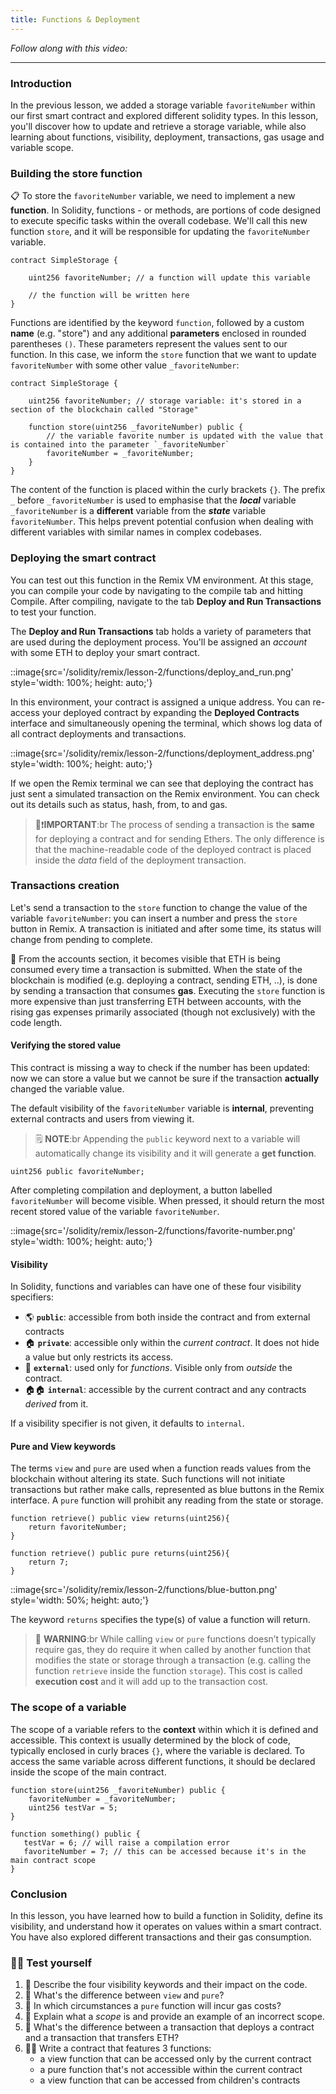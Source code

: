 ```yaml
---
title: Functions & Deployment
---
```


_Follow along with this video:_

---

### Introduction

In the previous lesson, we added a storage variable `favoriteNumber` within our first smart contract and explored different solidity types. In this lesson, you'll discover how to update and retrieve a storage variable, while also learning about functions, visibility, deployment, transactions, gas usage and variable scope.

### Building the **store** function

📋 To store the `favoriteNumber` variable, we need to implement a new **function**. In Solidity, functions - or methods, are portions of code designed to execute specific tasks within the overall codebase. We'll call this new function `store`, and it will be responsible for updating the `favoriteNumber` variable.

```solidity
contract SimpleStorage {

    uint256 favoriteNumber; // a function will update this variable

    // the function will be written here
}
```

Functions are identified by the keyword `function`, followed by a custom **name** (e.g. "store") and any additional **parameters** enclosed in rounded parentheses `()`.
These parameters represent the values sent to our function. In this case, we inform the `store` function that we want to update `favoriteNumber` with some other value `_favoriteNumber`:

```solidity
contract SimpleStorage {

    uint256 favoriteNumber; // storage variable: it's stored in a section of the blockchain called "Storage"

    function store(uint256 _favoriteNumber) public {
        // the variable favorite number is updated with the value that is contained into the parameter `_favoriteNumber`
        favoriteNumber = _favoriteNumber;
    }
}
```

The content of the function is placed within the curly brackets `{}`.
The prefix `_` before `_favoriteNumber` is used to emphasise that the **_local_** variable `_favoriteNumber` is a **different** variable from the **_state_** variable `favoriteNumber`. This helps prevent potential confusion when dealing with different variables with similar names in complex codebases.

### Deploying the smart contract

You can test out this function in the Remix VM environment.
At this stage, you can compile your code by navigating to the compile tab and hitting Compile. After compiling, navigate to the tab **Deploy and Run Transactions** to test your function.

The **Deploy and Run Transactions** tab holds a variety of parameters that are used during the deployment process.
You'll be assigned an _account_ with some ETH to deploy your smart contract.

::image{src='/solidity/remix/lesson-2/functions/deploy_and_run.png' style='width: 100%; height: auto;'}

In this environment, your contract is assigned a unique address. You can re-access your deployed contract by expanding the **Deployed Contracts** interface and simultaneously opening the terminal, which shows log data of all contract deployments and transactions.

::image{src='/solidity/remix/lesson-2/functions/deployment_address.png' style='width: 100%; height: auto;'}

If we open the Remix terminal we can see that deploying the contract has just sent a simulated transaction on the Remix environment. You can check out its details such as status, hash, from, to and gas.

> 👀❗**IMPORTANT**:br
> The process of sending a transaction is the **same** for deploying a contract and for sending Ethers. The only difference is that the machine-readable code of the deployed contract is placed inside the _data_ field of the deployment transaction.

### Transactions creation

Let's send a transaction to the `store` function to change the value of the variable `favoriteNumber`: you can insert a number and press the `store` button in Remix. A transaction is initiated and after some time, its status will change from pending to complete.

💸 From the accounts section, it becomes visible that ETH is being consumed every time a transaction is submitted. When the state of the blockchain is modified (e.g. deploying a contract, sending ETH, ..), is done by sending a transaction that consumes **gas**. Executing the `store` function is more expensive than just transferring ETH between accounts, with the rising gas expenses primarily associated (though not exclusively) with the code length.

#### Verifying the stored value

This contract is missing a way to check if the number has been updated: now we can store a value but we cannot be sure if the transaction **actually** changed the variable value.

The default visibility of the `favoriteNumber` variable is **internal**, preventing external contracts and users from viewing it.

> 🗒️ **NOTE**:br
> Appending the `public` keyword next to a variable will automatically change its visibility and it will generate a **get function**.

```solidity
uint256 public favoriteNumber;
```

After completing compilation and deployment, a button labelled `favoriteNumber` will become visible. When pressed, it should return the most recent stored value of the variable `favoriteNumber`.

::image{src='/solidity/remix/lesson-2/functions/favorite-number.png' style='width: 100%; height: auto;'}

#### Visibility

In Solidity, functions and variables can have one of these four visibility specifiers:

- 🌎 **`public`**: accessible from both inside the contract and from external contracts
- 🏠 **`private`**: accessible only within the _current contract_. It does not hide a value but only restricts its access.
- 🌲 **`external`**: used only for _functions_. Visible only from _outside_ the contract.
- 🏠🏠 **`internal`**: accessible by the current contract and any contracts _derived_ from it.

If a visibility specifier is not given, it defaults to `internal`.

#### Pure and View keywords

The terms `view` and `pure` are used when a function reads values from the blockchain without altering its state. Such functions will not initiate transactions but rather make calls, represented as blue buttons in the Remix interface. A `pure` function will prohibit any reading from the state or storage.

```solidity
function retrieve() public view returns(uint256){
    return favoriteNumber;
}
```

```solidity
function retrieve() public pure returns(uint256){
    return 7;
}
```

::image{src='/solidity/remix/lesson-2/functions/blue-button.png' style='width: 50%; height: auto;'}

The keyword `returns` specifies the type(s) of value a function will return.

> 🚧 **WARNING**:br
> While calling `view` or `pure` functions doesn’t typically require gas, they do require it when called by another function that modifies the state or storage through a transaction (e.g. calling the function `retrieve` inside the function `storage`). This cost is called **execution cost** and it will add up to the transaction cost.

### The scope of a variable

The scope of a variable refers to the **context** within which it is defined and accessible. This context is usually determined by the block of code, typically enclosed in curly braces `{}`, where the variable is declared. To access the same variable across different functions, it should be declared inside the scope of the main contract.

```solidity
function store(uint256 _favoriteNumber) public {
    favoriteNumber = _favoriteNumber;
    uint256 testVar = 5;
}

function something() public {
   testVar = 6; // will raise a compilation error
   favoriteNumber = 7; // this can be accessed because it's in the main contract scope
}
```

### Conclusion

In this lesson, you have learned how to build a function in Solidity, define its visibility, and understand how it operates on values within a smart contract. You have also explored different transactions and their gas consumption.

### 🧑‍💻 Test yourself

1. 📕 Describe the four visibility keywords and their impact on the code.
2. 📕 What's the difference between `view` and `pure`?
3. 📕 In which circumstances a `pure` function will incur gas costs?
4. 📕 Explain what a _scope_ is and provide an example of an incorrect scope.
5. 📕 What's the difference between a transaction that deploys a contract and a transaction that transfers ETH?
6. 🧑‍💻 Write a contract that features 3 functions:
   - a view function that can be accessed only by the current contract
   - a pure function that's not accessible within the current contract
   - a view function that can be accessed from children's contracts
